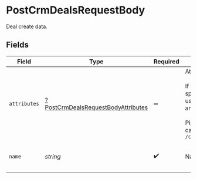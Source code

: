 # PostCrmDealsRequestBody

Deal create data.


## Fields

| Field                                                                                                                                                                                                                                                                  | Type                                                                                                                                                                                                                                                                   | Required                                                                                                                                                                                                                                                               | Description                                                                                                                                                                                                                                                            | Example                                                                                                                                                                                                                                                                |
| ---------------------------------------------------------------------------------------------------------------------------------------------------------------------------------------------------------------------------------------------------------------------- | ---------------------------------------------------------------------------------------------------------------------------------------------------------------------------------------------------------------------------------------------------------------------- | ---------------------------------------------------------------------------------------------------------------------------------------------------------------------------------------------------------------------------------------------------------------------- | ---------------------------------------------------------------------------------------------------------------------------------------------------------------------------------------------------------------------------------------------------------------------- | ---------------------------------------------------------------------------------------------------------------------------------------------------------------------------------------------------------------------------------------------------------------------- |
| `attributes`                                                                                                                                                                                                                                                           | [?PostCrmDealsRequestBodyAttributes](../../models/operations/PostCrmDealsRequestBodyAttributes.md)                                                                                                                                                                     | :heavy_minus_sign:                                                                                                                                                                                                                                                     | Attributes for deal creation<br/><br/>If you want to create a deal on a specific pipeline and stage you can use the following attributes `pipeline` and `deal_stage`.<br/><br/>Pipeline and deal_stage are ids you can fetch using this endpoint `/crm/pipeline/details/{pipelineID}`<br/> |                                                                                                                                                                                                                                                                        |
| `name`                                                                                                                                                                                                                                                                 | *string*                                                                                                                                                                                                                                                               | :heavy_check_mark:                                                                                                                                                                                                                                                     | Name of deal                                                                                                                                                                                                                                                           | Deal: Connect with company                                                                                                                                                                                                                                             |